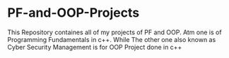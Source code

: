 # PF-and-OOP-Projects
This Repository containes all of my projects of PF and OOP.
Atm one is of Programming Fundamentals in c++.
While The other one also known as Cyber Security Management is for OOP Project done in c++

